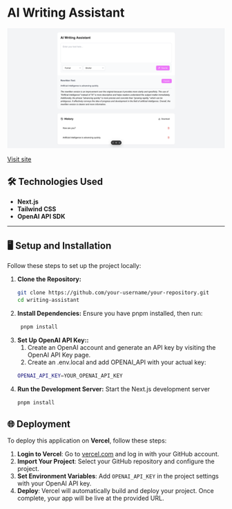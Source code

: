 # AI Writing Assistant

![Website](./public/app.png)

[Visit site](https://writing-assistant-iota.vercel.app/)

## 🛠️ Technologies Used

- **Next.js** 
- **Tailwind CSS** 
- **OpenAI API SDK** 

---

## 🖥️ Setup and Installation

Follow these steps to set up the project locally:

1. **Clone the Repository:**
   ```bash
   git clone https://github.com/your-username/your-repository.git
   cd writing-assistant
   ```
2. **Install Dependencies:** Ensure you have pnpm installed, then run:
   ```bash
    pnpm install
   ```
3. **Set Up OpenAI API Key::**
   1. Create an OpenAI account and generate an API key by visiting the OpenAI API Key page.
   2. Create an .env.local and add OPENAI_API with your actual key:
   ```bash
   OPENAI_API_KEY=YOUR_OPENAI_API_KEY
   ```
4. **Run the Development Server:** Start the Next.js development server
   ```bash
   pnpm install
   ```

## 🌐 Deployment

To deploy this application on **Vercel**, follow these steps:

1. **Login to Vercel**: Go to [vercel.com](https://vercel.com/) and log in with your GitHub account.
2. **Import Your Project**: Select your GitHub repository and configure the project.
3. **Set Environment Variables**: Add `OPENAI_API_KEY` in the project settings with your OpenAI API key.
4. **Deploy**: Vercel will automatically build and deploy your project. Once complete, your app will be live at the provided URL.
